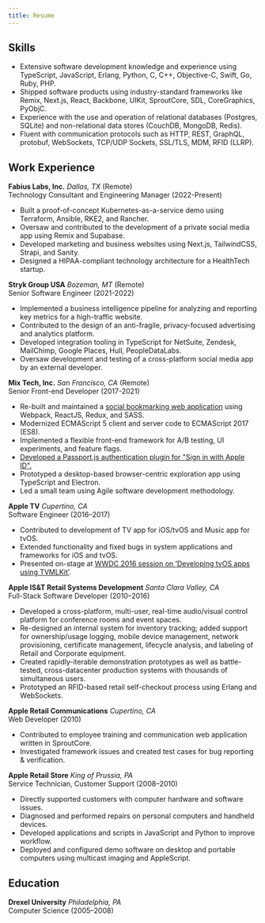 ```yaml
---
title: Resume
---
```


## Skills

* Extensive software development knowledge and experience using TypeScript, JavaScript, Erlang, Python, C, C++, Objective-C, Swift, Go, Ruby, PHP.
* Shipped software products using industry-standard frameworks like Remix, Next.js, React, Backbone, UIKit, SproutCore, SDL, CoreGraphics, PyObjC.
* Experience with the use and operation of relational databases (Postgres, SQLite) and non-relational data stores (CouchDB, MongoDB, Redis).
* Fluent with communication protocols such as HTTP, REST, GraphQL, protobuf, WebSockets, TCP/UDP Sockets, SSL/TLS, MDM, RFID (LLRP).

## Work Experience

**Fabius Labs, Inc.** *Dallas, TX* (Remote)<br />
Technology Consultant and Engineering Manager (2022-Present)

* Built a proof-of-concept Kubernetes-as-a-service demo using Terraform, Ansible, RKE2, and Rancher.
* Oversaw and contributed to the development of a private social media app using Remix and Supabase.
* Developed marketing and business websites using Next.js, TailwindCSS, Strapi, and Sanity.
* Designed a HIPAA-compliant technology architecture for a HealthTech startup.

**Stryk Group USA** *Bozeman, MT* (Remote)<br />
Senior Software Engineer (2021-2022)

* Implemented a business intelligence pipeline for analyzing and reporting key metrics for a high-traffic website.
* Contributed to the design of an anti-fragile, privacy-focused advertising and analytics platform.
* Developed integration tooling in TypeScript for NetSuite, Zendesk, MailChimp, Google Places, Hull, PeopleDataLabs.
* Oversaw development and testing of a cross-platform social media app by an external developer.

**Mix Tech, Inc.** *San Francisco, CA* (Remote)<br />
Senior Front-end Developer (2017-2021)

* Re-built and maintained a [social bookmarking web application](https://mix.com) using Webpack, ReactJS, Redux, and SASS.
* Modernized ECMAScript 5 client and server code to ECMAScript 2017 (ES8).
* Implemented a flexible front-end framework for A/B testing, UI experiments, and feature flags.
* [Developed a Passport.js authentication plugin for "Sign in with Apple ID".](https://github.com/mix/passport-apple-id)
* Prototyped a desktop-based browser-centric exploration app using TypeScript and Electron.
* Led a small team using Agile software development methodology.

**Apple TV** *Cupertino, CA*<br />
Software Engineer (2016–2017)

* Contributed to development of TV app for iOS/tvOS and Music app for tvOS.
* Extended functionality and fixed bugs in system applications and frameworks for iOS and tvOS.
* Presented on-stage at [WWDC 2016 session on ’Developing tvOS apps using TVMLKit’](https://youtu.be/rg2SOBDs8Po?t=1794).

**Apple IS&T Retail Systems Development** *Santa Clara Valley, CA*<br />
Full-Stack Software Developer (2010–2016)

* Developed a cross-platform, multi-user, real-time audio/visual control platform for conference rooms and event spaces.
* Re-designed an internal system for inventory tracking; added support for ownership/usage logging, mobile device management, network provisioning, certificate management, lifecycle analysis, and labeling of Retail and Corporate equipment.
* Created rapidly-iterable demonstration prototypes as well as battle-tested, cross-datacenter production systems with thousands of simultaneous users.
* Prototyped an RFID-based retail self-checkout process using Erlang and WebSockets.

**Apple Retail Communications** *Cupertino, CA*<br />
Web Developer (2010)

* Contributed to employee training and communication web application written in SproutCore.
* Investigated framework issues and created test cases for bug reporting & verification.

**Apple Retail Store** *King of Prussia, PA*<br />
Service Technician, Customer Support (2008–2010)

* Directly supported customers with computer hardware and software issues.
* Diagnosed and performed repairs on personal computers and handheld devices.
* Developed applications and scripts in JavaScript and Python to improve workflow.
* Deployed and configured demo software on desktop and portable computers using multicast imaging and AppleScript.

## Education

**Drexel University** *Philadelphia, PA*<br />
Computer Science (2005–2008)
